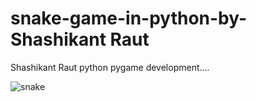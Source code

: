 # snake-game-in-python-by-Shashikant Raut
Shashikant Raut python pygame development....


![snake](https://user-images.githubusercontent.com/20369800/51984957-ad399c00-24c2-11e9-90f3-201eb408bf22.gif)
